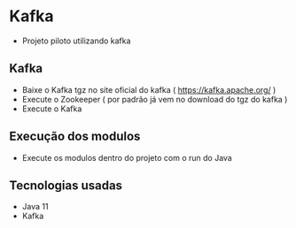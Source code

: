 # Kafka
 * Projeto piloto utilizando kafka 
## Kafka 
 * Baixe o Kafka tgz no site oficial do kafka ( https://kafka.apache.org/ )
 * Execute o Zookeeper ( por padrão já vem no download do tgz do kafka )
 * Execute o Kafka
## Execução dos modulos
 * Execute os modulos dentro do projeto com o run do Java

## Tecnologias usadas
 * Java 11 
 * Kafka 
